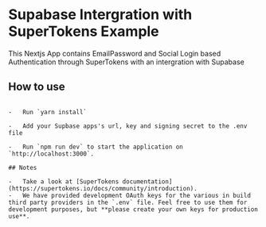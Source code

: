 # Supabase Intergration with SuperTokens Example

This Nextjs App contains EmailPassword and Social Login based Authentication through SuperTokens with an intergration with Supabase

## How to use

```

-   Run `yarn install`

-   Add your Supbase apps's url, key and signing secret to the .env file

-   Run `npm run dev` to start the application on `http://localhost:3000`.

## Notes

-   Take a look at [SuperTokens documentation](https://supertokens.io/docs/community/introduction).
-   We have provided development OAuth keys for the various in build third party providers in the `.env` file. Feel free to use them for development purposes, but **please create your own keys for production use**.
```
